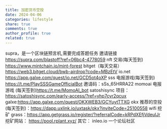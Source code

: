 ```yaml
---
title: 加密货币空投
date: 2024-04-06
categories: lifestyle
share: true
comments: true
author_profile: true
related: true
---
```


supra，是一个区块链预言机,需要完成答题任务 邀请链接 https://supra.com/blastoff?ref=06bc4-4778059
nft 交易(每天签到) https://www.mintchain.io/mint-forest
bitget（每天交易） https://web3.bitget.cloud/bwb-airdrop?code=MBzEtV
io.net https://app.galxe.com/quest/io.net/GCD5ot4oXP
sss 电报游戏(每天签到) https://t.me/PlaySSSGameOfficialBot 邀请码：sSs_65HRRA22
momoai 电报游戏 (每天签到)https://t.me/MomoAI_bot
satoshisync 项目：https://satoshisync.com/early-access/?ref=yhp7cyr2qcux galxe:https://app.galxe.com/quest/OKXWEB3/GCYuytTTXG
okx 推荐的空投(每天签到)：https://dapp.uxlink.io/uxtask/okx?inviteCode=25100558
wifi 挖矿 grass：https://app.getgrass.io/register/?referralCode=kRPdXEfjVdeulJr
挖矿网站： https://pool.rplant.xyz/
其它：
inleo.io 一个论坛社区
